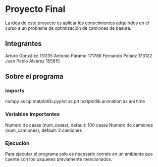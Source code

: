 # Proyecto Final

La idea de este proyecto es aplicar los conocimientos adquiridos en el curso a un problema de optimización de camiones de basura.
## Integrantes

Arturo González 151135
Antonio Páramo 171786
Fernando Peláez 173122
Juan Pablo Alvarez 165815

## Sobre el programa

### imports

numpy as np
matplotlib.pyplot as plt
matplotlib.animation as ani
time

### Variables importantes

Numero de casas (num_casas), default: 100 casas
Numero de camiones (num_camiones), default: 2 camiones

### Ejecución

Para ejecutar el programa solo es necesario correlo en un ambiente que cuente con los paquetes previamente mencionados.